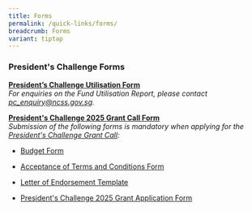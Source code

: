 ```yaml
---
title: Forms
permalink: /quick-links/forms/
breadcrumb: Forms
variant: tiptap
---
```

<h3>President's Challenge Forms</h3>
<p><strong><a href="https://form.gov.sg/61ef5b592686c20012598c39" rel="noopener noreferrer nofollow" target="_blank">President’s Challenge Utilisation Form</a></strong>
<br><em>For enquiries on the Fund Utilisation Report, please contact <a href="mailto:pc_enquiry@ncss.gov.sg" rel="noopener noreferrer nofollow" target="_blank">pc_enquiry@ncss.gov.sg</a>.</em>
<br>
</p>
<p><strong><u>President's Challenge 2025 Grant Call Form</u></strong><u><br></u><em>Submission of the following forms is mandatory when applying for the <a href="https://go.gov.sg/pc2025grant" rel="noopener nofollow" target="_blank">President's Challenge Grant Call</a>:</em>
</p>
<ul data-tight="true" class="tight">
<li>
<p><a href="Budget Form" rel="noopener nofollow" target="_blank">Budget Form</a>
</p>
</li>
<li>
<p><a href="/files/grant call/Acceptance_of_Terms_and_Conditions_PC_Application_form.pdf" rel="noopener noreferrer nofollow" target="_blank">Acceptance of Terms and Conditions Form</a>
</p>
</li>
<li>
<p><a href="/files/grant call/Letter_of_endorsement_template.pdf" rel="noopener noreferrer nofollow" target="_blank">Letter of Endorsement Template</a>
</p>
</li>
<li>
<p><a href="/files/grant call/PC2025_Application_Form_19Septo22Nov.pdf" rel="noopener noreferrer nofollow" target="_blank">President's Challenge 2025 Grant Application Form</a>
</p>
<p></p>
</li>
</ul>
<p></p>